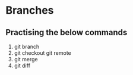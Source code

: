 # Branches

## Practising the below commands

1. git branch
2. git checkout
   git remote
3. git merge
4. git diff
